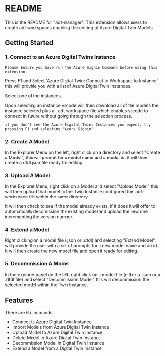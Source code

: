 # README

This is the README for "adt-manager". This extension allows users to create adt workspaces enabling the editing of Azure Digital Twin Models

## Getting Started

### 1. Connect to an Azure Digital Twins Instance

    Please Ensure you have run the Azure Signin Command before using this extension.

Press F1 and Select 'Azure Digital Twin: Connect to Workspace to Instance' this will provide you with a list of Azure Digital Twin Instances.

Select one of the instances.

Upon selecting an instance vscode will then download all of the models the instance selected plus a .
adt-workspace file which enables vscode to connect in future without going through the selection process.

    if you don't see the Azure Digital Twins Instances you expect, try pressing F1 and selecting "Azure Signin"

### 2. Create A Model

In the Explorer Menu on the left, right click on a directory and select "Create a Model", this will prompt for a model name and a model id. it will then create a dtdl.json file ready for editing.

### 3. Upload A Model

In the Explorer Menu, right click on a Model and select "Upload Model" this will then upload that model to the Twin Instance configured the .adt-workspace file within the same directory.

It will then check to see if the model already exists, if it does it will offer to automatically decomission the existing model and upload the new one incrementing the version number.

### 4. Extend a Model

Right clicking on a model file (.json or .dtdl) and selecting "Extend Model" will provide the user with a set of prompts for a new model name and an id. It will then create the new model file and open it ready for editing.

### 5. Decommission A Model

In the explorer panel on the left, right click on a model file (either a .json or a .dtdl file) and select "Decommission Model" this will decommission the selected model within the Twin Instance.

## Features

There are 6 commands:

- Connect to Azure Digital Twin Instance
- Import Models from Azure Digital Twin Instance
- Upload Model to Azure Digital Twin Instance
- Delete Model in Azure Digital Twin Instance
- Decommission  Model in Digital Twin Instance
- Extend a Model from a Digital Twin Instance
